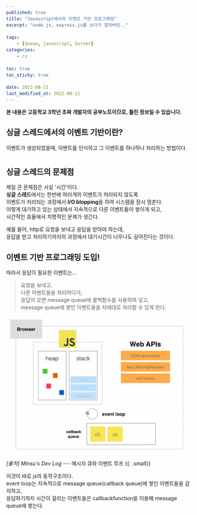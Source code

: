 ```yaml
---
published: true
title: "Javascript에서의 이벤트 기반 프로그래밍"
excerpt: "node.js, express.js를 쓰다가 알아버린.."

tags:
    - [Queue, javascript, Server]
categories:
    - cs

toc: true
toc_sticky: true

date: 2022-08-21
last_modified_at: 2022-08-21
---
```


**본 내용은 고등학교 3학년 초짜 개발자의 공부노트이므로, 틀린 정보일 수 있습니다.**
  
  

## **싱글 스레드에서의 이벤트 기반이란?**
 이벤트가 생성되었을때, 이벤트를 인식하고 그 이벤트를 하나하나 처리하는 방법이다.  

#  
## **싱글 스레드의 문제점**
제일 큰 문제점은 사실 '시간'이다.  
**싱글 스레드**에서는 한번에 여러개의 이벤트가 처리되지 않도록  
이벤트가 처리되는 과정에서 **I/O blopping**을 하여 시스템을 잠시 멈춘다.  
이렇게 대기하고 있는 상태에서 지속적으로 다른 이벤트들이 쌓이게 되고,  
시간적인 효율에서 치명적인 문제가 생긴다.
   

 예를 들어, http로 요청을 보내고 응답을 받아야 하는데,  
 응답을 받고 처리하기까지의 과정에서 대기시간이 너무나도 길어진다는 것이다.

  

## **이벤트 기반 프로그래밍 도입!**
따라서 응답이 필요한 이벤트는...  
> 요청을 보내고,  
다른 이벤트들을 처리하다가,  
응답이 오면 message queue에 콜백함수를 사용하여 넣고,  
message queue에 쌓인 이벤트들을 차례대로 처리할 수 있게 한다.

![image](/assets/image/1.png)  
<cite>[출처] Minsu's Dev Log</cite> --- 메시지 큐와 이벤트 루프
{{: .small}}

이것이 바로 js의 동작구조이다.  
event loop는 지속적으로 message queue(callback queue)에 쌓인 이벤트들을 감지하고,  
응답하기까지 시간이 걸리는 이벤트들은 callbackfunction을 이용해 message queue에 쌓는다.





